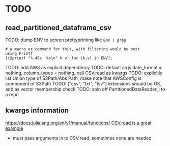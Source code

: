 # TODO

## read_partitioned_dataframe_csv
TODO: dump ENV to screen prettyprinting like `ENV | grep`
```
# a macro or command for this, with filtering would be best
using Printf
[(@printf "%-40s  %s\n" k v) for (k,v) in ENV];
```

TODO: add AWS as explicit dependency
TODO: default args date_format = nothing, column_types = nothing, call CSV.read as kwargs
TODO: explicitly list Union type of S3Path/Abs Path, make note that AWSConfig is component of S3Path
TODO: ["csv", "txt", "tsv"] extensions should be OK, add as vector membership check
TODO: spin off PartitionedDataReader.jl to a repo

## kwargs information
https://docs.julialang.org/en/v1/manual/functions/
[CSV.read is a great example](https://github.com/JuliaData/CSV.jl/blob/main/src/CSV.jl)

* must pass arguments in to CSV.read, sometimes none are needed
